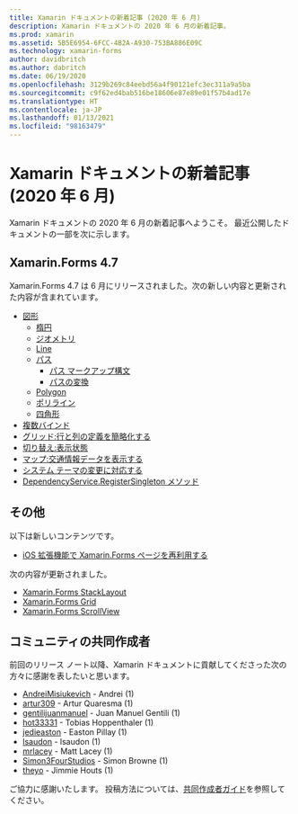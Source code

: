```yaml
---
title: Xamarin ドキュメントの新着記事 (2020 年 6 月)
description: Xamarin ドキュメントの 2020 年 6 月の新着記事。
ms.prod: xamarin
ms.assetid: 5B5E6954-6FCC-4B2A-A930-753BA886E09C
ms.technology: xamarin-forms
author: davidbritch
ms.author: dabritch
ms.date: 06/19/2020
ms.openlocfilehash: 3129b269c84eebd56a4f90121efc3ec311a9a5ba
ms.sourcegitcommit: c9f62ed4bab516be18606e87e89e01f57b4ad17e
ms.translationtype: HT
ms.contentlocale: ja-JP
ms.lasthandoff: 01/13/2021
ms.locfileid: "98163479"
---
```

# <a name="xamarin-docs-whats-new-june-2020"></a>Xamarin ドキュメントの新着記事 (2020 年 6 月)

Xamarin ドキュメントの 2020 年 6 月の新着記事へようこそ。 最近公開したドキュメントの一部を次に示します。

## <a name="xamarinforms-47"></a>Xamarin.Forms 4.7

Xamarin.Forms 4.7 は 6 月にリリースされました。次の新しい内容と更新された内容が含まれています。

- [図形](~/xamarin-forms/user-interface/shapes/index.md)
  - [楕円](~/xamarin-forms/user-interface/shapes/ellipse.md)
  - [ジオメトリ](~/xamarin-forms/user-interface/shapes/geometries.md)
  - [Line](~/xamarin-forms/user-interface/shapes/line.md)
  - [パス](~/xamarin-forms/user-interface/shapes/path.md)
    - [パス マークアップ構文](~/xamarin-forms/user-interface/shapes/path-markup-syntax.md)
    - [パスの変換](~/xamarin-forms/user-interface/shapes/path-transforms.md)
  - [Polygon](~/xamarin-forms/user-interface/shapes/polygon.md)
  - [ポリライン](~/xamarin-forms/user-interface/shapes/polyline.md)
  - [四角形](~/xamarin-forms/user-interface/shapes/rectangle.md)  
- [複数バインド](~/xamarin-forms/app-fundamentals/data-binding/multibinding.md)
- [グリッド:行と列の定義を簡略化する](~/xamarin-forms/user-interface/layouts/grid.md#simplify-row-and-column-definitions)
- [切り替え:表示状態](~/xamarin-forms/user-interface/switch.md#switch-visual-states)
- [マップ:交通情報データを表示する](~/xamarin-forms/user-interface/map/map.md#show-traffic-data)
- [システム テーマの変更に対応する](~/xamarin-forms/user-interface/theming/system-theme-changes.md)
- [DependencyService.RegisterSingleton メソッド](~/xamarin-forms/app-fundamentals/dependency-service/registration-and-resolution.md#registration-by-method)

## <a name="other"></a>その他

以下は新しいコンテンツです。

- [iOS 拡張機能で Xamarin.Forms ページを再利用する](~/ios/platform/extensions-with-xamarinforms.md)

次の内容が更新されました。

- [Xamarin.Forms StackLayout](~/xamarin-forms/user-interface/layouts/stacklayout.md)
- [Xamarin.Forms Grid](~/xamarin-forms/user-interface/layouts/grid.md)
- [Xamarin.Forms ScrollView](~/xamarin-forms/user-interface/layouts/scrollview.md)

## <a name="community-contributors"></a>コミュニティの共同作成者

前回のリリース ノート以降、Xamarin ドキュメントに貢献してくださった次の方々に感謝を表したいと思います。

- [AndreiMisiukevich](https://github.com/AndreiMisiukevich) - Andrei (1)
- [artur309](https://github.com/artur309) - Artur Quaresma (1)
- [gentilijuanmanuel](https://github.com/gentilijuanmanuel) - Juan Manuel Gentili (1)
- [hot33331](https://github.com/hot33331) - Tobias Hoppenthaler (1)
- [jedieaston](https://github.com/jedieaston) - Easton Pillay (1)
- [lsaudon](https://github.com/lsaudon) - lsaudon (1)
- [mrlacey](https://github.com/mrlacey) - Matt Lacey (1)
- [Simon3FourStudios](https://github.com/Simon3FourStudios) - Simon Browne (1)
- [theyo](https://github.com/theyo) - Jimmie Houts (1)

ご協力に感謝いたします。 投稿方法については、[共同作成者ガイド](https://github.com/MicrosoftDocs/xamarin-docs/blob/live/CONTRIBUTING.md)を参照してください。

